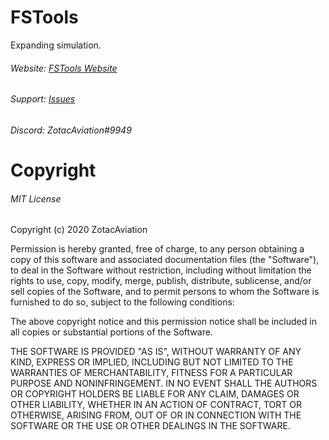 # FSTools
Expanding simulation.

###### Website: [FSTools Website](http://fstoolsza.weebly.com/)
###### Support: [Issues](https://github.com/ArcticCoder1/FSTools/issues)
###### Discord: ZotacAviation#9949

# Copyright

###### MIT License

Copyright (c) 2020 ZotacAviation

Permission is hereby granted, free of charge, to any person obtaining a copy
of this software and associated documentation files (the "Software"), to deal
in the Software without restriction, including without limitation the rights
to use, copy, modify, merge, publish, distribute, sublicense, and/or sell
copies of the Software, and to permit persons to whom the Software is
furnished to do so, subject to the following conditions:

The above copyright notice and this permission notice shall be included in all
copies or substantial portions of the Software.

THE SOFTWARE IS PROVIDED "AS IS", WITHOUT WARRANTY OF ANY KIND, EXPRESS OR
IMPLIED, INCLUDING BUT NOT LIMITED TO THE WARRANTIES OF MERCHANTABILITY,
FITNESS FOR A PARTICULAR PURPOSE AND NONINFRINGEMENT. IN NO EVENT SHALL THE
AUTHORS OR COPYRIGHT HOLDERS BE LIABLE FOR ANY CLAIM, DAMAGES OR OTHER
LIABILITY, WHETHER IN AN ACTION OF CONTRACT, TORT OR OTHERWISE, ARISING FROM,
OUT OF OR IN CONNECTION WITH THE SOFTWARE OR THE USE OR OTHER DEALINGS IN THE
SOFTWARE.
